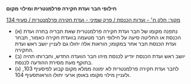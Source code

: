 **חילופי חבר ועדת חקירה פרלמנטרית ומילוי מקום**

[מקור: חלק ח׳ - ועדות הכנסת / פרק שמיני - ועדת חקירה פרלמנטרית / סעיף 134](https://he.wikisource.org/wiki/תקנון_הכנסת#סעיף_134)

 * (א) נתפנה מקומו של חבר ועדת חקירה פרלמנטרית שאת חבריה בחרה ועדת הכנסת או החליטה סיעה על חילופי חבר מטעמה בוועדת חקירה כאמור, תבחר ועדת הכנסת חבר אחר במקומו; הוראות אלה יחולו גם לעניין יושב ראש ועדת החקירה.
 * (ב) יושב ראש ועדת הכנסת יודיע לכנסת מיהו חבר הוועדה החדש, וחברותו תהיה בתוקף מעת מסירת ההודעה לכנסת.
 * (ג) לחבר ועדת חקירה פרלמנטרית לא ימונה ממלא מקום קבוע לפיסעיף 103, ולעניין מילוי מקומו באופן ארעי יחולו הוראותסעיף 104.